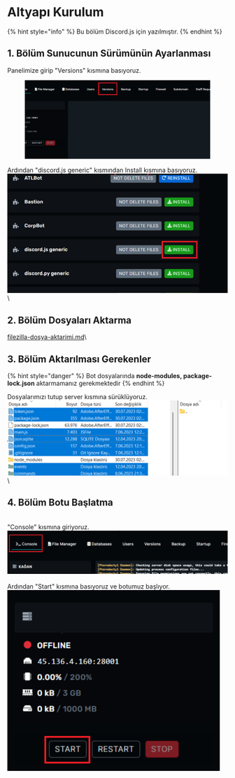 # Altyapı Kurulum

{% hint style="info" %}
Bu bölüm Discord.js için yazılmıştır.
{% endhint %}

## 1. Bölüm Sunucunun Sürümünün Ayarlanması

Panelimize girip "Versions" kısmına basıyoruz.

<div align="left">

<figure><img src="../.gitbook/assets/image (4) (1).png" alt="" width="563"><figcaption></figcaption></figure>

</div>

Ardından "discord.js generic" kısmından Install kısmına basıyoruz.<img src="../.gitbook/assets/image (1) (1) (1).png" alt="" data-size="original">\
\


## 2. Bölüm Dosyaları Aktarma

[filezilla-dosya-aktarimi.md](../ek-bilgiler/filezilla-dosya-aktarimi.md "mention")\


## 3. Bölüm Aktarılması Gerekenler



{% hint style="danger" %}
Bot dosyalarında **node-modules, package-lock.json** aktarmamanız gerekmektedir
{% endhint %}

Dosyalarımızı tutup server kısmına sürüklüyoruz.\
![](<../.gitbook/assets/image (13).png>)\
\


## 4. Bölüm Botu Başlatma

\
"Console" kısmına giriyoruz.\
![](<../.gitbook/assets/image (14).png>)\
\
Ardından "Start" kısmına basıyoruz ve botumuz başlıyor.\
![](<../.gitbook/assets/image (15).png>)
